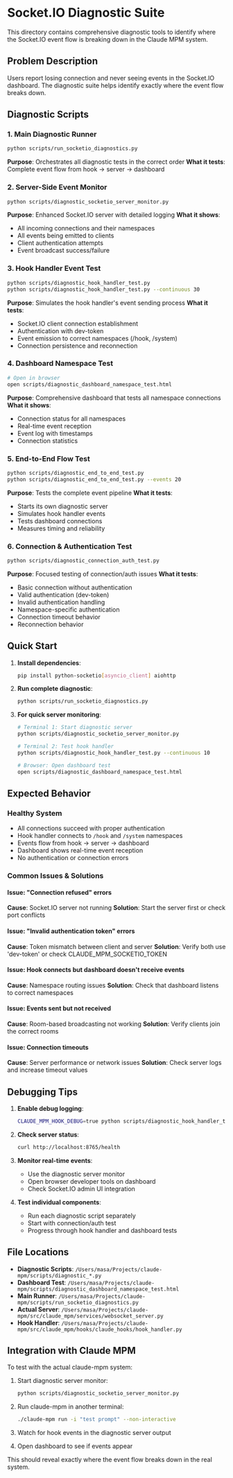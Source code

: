 # Socket.IO Diagnostic Suite

This directory contains comprehensive diagnostic tools to identify where the Socket.IO event flow is breaking down in the Claude MPM system.

## Problem Description

Users report losing connection and never seeing events in the Socket.IO dashboard. The diagnostic suite helps identify exactly where the event flow breaks down.

## Diagnostic Scripts

### 1. Main Diagnostic Runner
```bash
python scripts/run_socketio_diagnostics.py
```
**Purpose**: Orchestrates all diagnostic tests in the correct order
**What it tests**: Complete event flow from hook -> server -> dashboard

### 2. Server-Side Event Monitor
```bash
python scripts/diagnostic_socketio_server_monitor.py
```
**Purpose**: Enhanced Socket.IO server with detailed logging
**What it shows**: 
- All incoming connections and their namespaces
- All events being emitted to clients
- Client authentication attempts
- Event broadcast success/failure

### 3. Hook Handler Event Test
```bash
python scripts/diagnostic_hook_handler_test.py
python scripts/diagnostic_hook_handler_test.py --continuous 30
```
**Purpose**: Simulates the hook handler's event sending process
**What it tests**:
- Socket.IO client connection establishment
- Authentication with dev-token
- Event emission to correct namespaces (/hook, /system)
- Connection persistence and reconnection

### 4. Dashboard Namespace Test
```bash
# Open in browser
open scripts/diagnostic_dashboard_namespace_test.html
```
**Purpose**: Comprehensive dashboard that tests all namespace connections
**What it shows**:
- Connection status for all namespaces
- Real-time event reception
- Event log with timestamps
- Connection statistics

### 5. End-to-End Flow Test
```bash
python scripts/diagnostic_end_to_end_test.py
python scripts/diagnostic_end_to_end_test.py --events 20
```
**Purpose**: Tests the complete event pipeline
**What it tests**:
- Starts its own diagnostic server
- Simulates hook handler events
- Tests dashboard connections
- Measures timing and reliability

### 6. Connection & Authentication Test
```bash
python scripts/diagnostic_connection_auth_test.py
```
**Purpose**: Focused testing of connection/auth issues
**What it tests**:
- Basic connection without authentication
- Valid authentication (dev-token)
- Invalid authentication handling
- Namespace-specific authentication
- Connection timeout behavior
- Reconnection behavior

## Quick Start

1. **Install dependencies**:
   ```bash
   pip install python-socketio[asyncio_client] aiohttp
   ```

2. **Run complete diagnostic**:
   ```bash
   python scripts/run_socketio_diagnostics.py
   ```

3. **For quick server monitoring**:
   ```bash
   # Terminal 1: Start diagnostic server
   python scripts/diagnostic_socketio_server_monitor.py
   
   # Terminal 2: Test hook handler
   python scripts/diagnostic_hook_handler_test.py --continuous 10
   
   # Browser: Open dashboard test
   open scripts/diagnostic_dashboard_namespace_test.html
   ```

## Expected Behavior

### Healthy System
- All connections succeed with proper authentication
- Hook handler connects to `/hook` and `/system` namespaces
- Events flow from hook -> server -> dashboard
- Dashboard shows real-time event reception
- No authentication or connection errors

### Common Issues & Solutions

#### Issue: "Connection refused" errors
**Cause**: Socket.IO server not running
**Solution**: Start the server first or check port conflicts

#### Issue: "Invalid authentication token" errors  
**Cause**: Token mismatch between client and server
**Solution**: Verify both use 'dev-token' or check CLAUDE_MPM_SOCKETIO_TOKEN

#### Issue: Hook connects but dashboard doesn't receive events
**Cause**: Namespace routing issues
**Solution**: Check that dashboard listens to correct namespaces

#### Issue: Events sent but not received
**Cause**: Room-based broadcasting not working
**Solution**: Verify clients join the correct rooms

#### Issue: Connection timeouts
**Cause**: Server performance or network issues
**Solution**: Check server logs and increase timeout values

## Debugging Tips

1. **Enable debug logging**:
   ```bash
   CLAUDE_MPM_HOOK_DEBUG=true python scripts/diagnostic_hook_handler_test.py
   ```

2. **Check server status**:
   ```bash
   curl http://localhost:8765/health
   ```

3. **Monitor real-time events**:
   - Use the diagnostic server monitor
   - Open browser developer tools on dashboard
   - Check Socket.IO admin UI integration

4. **Test individual components**:
   - Run each diagnostic script separately
   - Start with connection/auth test
   - Progress through hook handler and dashboard tests

## File Locations

- **Diagnostic Scripts**: `/Users/masa/Projects/claude-mpm/scripts/diagnostic_*.py`
- **Dashboard Test**: `/Users/masa/Projects/claude-mpm/scripts/diagnostic_dashboard_namespace_test.html`
- **Main Runner**: `/Users/masa/Projects/claude-mpm/scripts/run_socketio_diagnostics.py`
- **Actual Server**: `/Users/masa/Projects/claude-mpm/src/claude_mpm/services/websocket_server.py`
- **Hook Handler**: `/Users/masa/Projects/claude-mpm/src/claude_mpm/hooks/claude_hooks/hook_handler.py`

## Integration with Claude MPM

To test with the actual claude-mpm system:

1. Start diagnostic server monitor:
   ```bash
   python scripts/diagnostic_socketio_server_monitor.py
   ```

2. Run claude-mpm in another terminal:
   ```bash
   ./claude-mpm run -i "test prompt" --non-interactive
   ```

3. Watch for hook events in the diagnostic server output

4. Open dashboard to see if events appear

This should reveal exactly where the event flow breaks down in the real system.